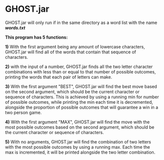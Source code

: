 # GHOST.jar
GHOST.jar will only run if in the same directory as a word list with the name **_words.txt_**

**This program has 5 functions:**

  **1)** With the first argument being any amount of lowercase characters, GHOST.jar will find all of the words that contain that sequence of characters.
  
  **2)** with the input of a number, GHOST.jar finds all the two letter character combinations with less than or equal to that number of possible outcomes, printing the words that each pair of letters can make. 
  
  **3)** With the first argument "BEST", GHOST.jar will find the best move based on the second argument, which should be the current character or sequence of characters. This is achieved by using a running min for number of possible outcomes, while printing the min each time it is decremented, alongside the proportion of possible outcomes that will guarantee a win in a two person game.
  
  **4)** With the first argument "MAX", GHOST.jar will find the move with the most possible outcomes based on the second argument, which should be the current character or sequence of characters. 
  
 **5)** With no arguments, GHOST.jar will find the combination of two letters with the most possible outcomes by using a running max. Each time the max is incremented, it will be printed alongside the two letter combination.
